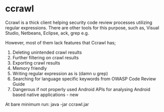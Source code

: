 ccrawl
======

Ccrawl is a thick client helping security code review processes utilizing regular expressions. There are other tools for this purpose, such as, Visual Studio, Netbeans, Eclipse, ack, grep e.g.

However, most of them lack features that Ccrawl has;

1. Deleting unintended crawl results
2. Further filtering on crawl results
3. Exporting crawl results
4. Memory friendly
5. Writing regular expression as is (damn u grep)
6. Searching for language specific keywords from OWASP Code Review Guide
7. Dangerous if not properly used Android APIs for analysing Android based native applications - new

At bare minimum run: java -jar ccrawl.jar
